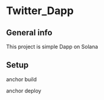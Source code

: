 # Twitter_Dapp

## General info
This project is simple Dapp on Solana

## Setup
anchor build

anchor deploy
